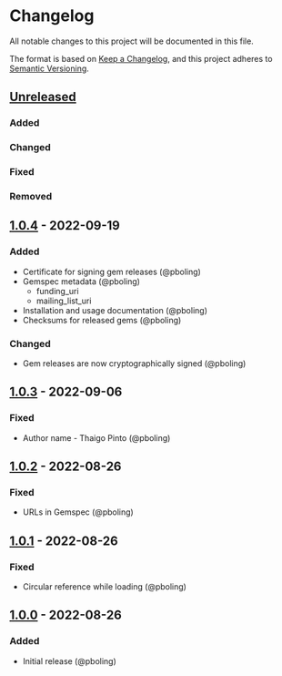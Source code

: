 # Changelog
All notable changes to this project will be documented in this file.

The format is based on [Keep a Changelog](https://keepachangelog.com/en/1.0.0/),
and this project adheres to [Semantic Versioning](https://semver.org/spec/v2.0.0.html).

## [Unreleased]
### Added
### Changed
### Fixed
### Removed

## [1.0.4] - 2022-09-19
### Added
- Certificate for signing gem releases (@pboling)
- Gemspec metadata (@pboling)
  - funding_uri
  - mailing_list_uri
- Installation and usage documentation (@pboling)
- Checksums for released gems (@pboling)
### Changed
- Gem releases are now cryptographically signed (@pboling)

## [1.0.3] - 2022-09-06
### Fixed
- Author name - Thaigo Pinto (@pboling)

## [1.0.2] - 2022-08-26
### Fixed
- URLs in Gemspec (@pboling)

## [1.0.1] - 2022-08-26
### Fixed
- Circular reference while loading (@pboling)

## [1.0.0] - 2022-08-26
### Added
- Initial release (@pboling)

[Unreleased]: https://gitlab.com/oauth-xx/oauth-tty/-/compare/v1.0.4...main
[1.0.4]: https://gitlab.com/oauth-xx/oauth-tty/-/compare/v1.0.3...v1.0.4
[1.0.4t]: https://gitlab.com/oauth-xx/oauth-tty/-/releases/tag/v1.0.4
[1.0.3]: https://gitlab.com/oauth-xx/oauth-tty/-/compare/v1.0.2...v1.0.3
[1.0.3t]: https://gitlab.com/oauth-xx/oauth-tty/-/releases/tag/v1.0.3
[1.0.2]: https://gitlab.com/oauth-xx/oauth-tty/-/compare/v1.0.1...v1.0.2
[1.0.2t]: https://gitlab.com/oauth-xx/oauth-tty/-/releases/tag/v1.0.2
[1.0.1]: https://gitlab.com/oauth-xx/oauth-tty/-/compare/v1.0.0...v1.0.1
[1.0.1t]: https://gitlab.com/oauth-xx/oauth-tty/-/releases/tag/v1.0.1
[1.0.0]: https://gitlab.com/oauth-xx/oauth-tty/-/releases/tag/v1.0.0
[1.0.0t]: https://gitlab.com/oauth-xx/oauth-tty/-/releases/tag/v1.0.0
